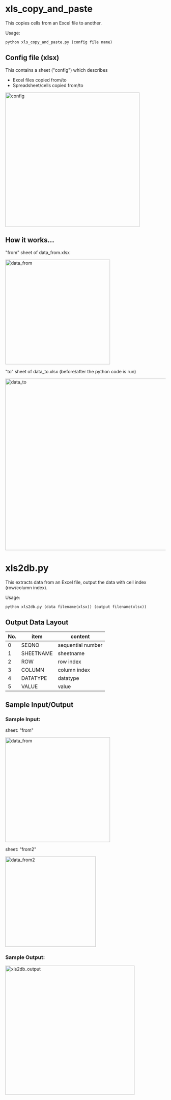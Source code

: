 # xls_copy_and_paste
This copies cells from an Excel file to another.

Usage:
```
python xls_copy_and_paste.py (config file name)
```

## Config file (xlsx)
This contains a sheet ("config") which describes
- Excel files copied from/to
- Spreadsheet/cells copied from/to

<img width="422" alt="config" src="https://user-images.githubusercontent.com/87534698/232361877-fb15aba1-570c-4c83-a2a4-87d943f388b5.png">

## How it works...
"from" sheet of data_from.xlsx

<img width="329" alt="data_from" src="https://user-images.githubusercontent.com/87534698/232361961-ed3ea744-1d89-4f2c-a87c-cba1febe40e6.png">

"to" sheet of data_to.xlsx (before/after the python code is run)

<img width="539" alt="data_to" src="https://user-images.githubusercontent.com/87534698/232361982-7ed81d09-571c-4ff3-af18-57bf76efa99d.png">

# xls2db.py
This extracts data from an Excel file, output the data with cell index (row/column index).

Usage:
```
python xls2db.py (data filename(xlsx)) (output filename(xlsx))
```

## Output Data Layout

 | No. | item | content |
 | --- | --- | --- |
 | 0 | SEQNO | sequential number |
 | 1 | SHEETNAME | sheetname |
 | 2 | ROW | row index |
 | 3 | COLUMN | column index |
 | 4 | DATATYPE | datatype |
 | 5 | VALUE | value |
 
## Sample Input/Output

### Sample Input: 

sheet: "from"

<img width="329" alt="data_from" src="https://user-images.githubusercontent.com/87534698/232361961-ed3ea744-1d89-4f2c-a87c-cba1febe40e6.png">

sheet: "from2"

<img width="284" alt="data_from2" src="https://user-images.githubusercontent.com/87534698/232391814-e63cfcb5-bf81-46f2-a684-e14c7f45dc5f.png">

### Sample Output:

<img width="406" alt="xls2db_output" src="https://user-images.githubusercontent.com/87534698/232391826-e1ffc4d5-58f3-43dd-b5c7-04f961bd0e7a.png">

